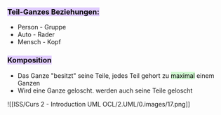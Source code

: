 
### <mark style="background: #D2B3FFA6;">Teil-Ganzes Beziehungen:</mark>

- Person - Gruppe
- Auto - Rader
- Mensch - Kopf

### <mark style="background: #D2B3FFA6;">Komposition</mark>

- Das Ganze "besitzt" seine Teile, jedes Teil gehort zu <mark style="background: #BBFABBA6;">maximal</mark> einem Ganzen
- Wird eine Ganze geloscht. werden auch seine Teile geloscht



![[ISS/Curs 2 - Introduction UML OCL/2.UML/0.images/17.png]]
